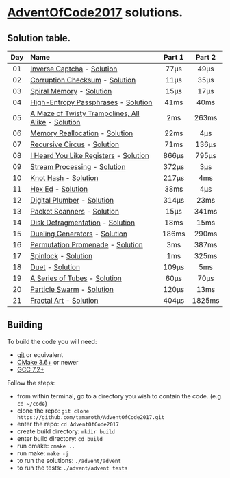 # [AdventOfCode2017](http://adventofcode.com/2017/) solutions.

## Solution table.

| Day | Name                                                                    | Part 1    | Part 2    |
|:---:|:------------------------------------------------------------------------|:---------:|:---------:|
| 01  | [Inverse Captcha][day01] - [Solution][day01sol]                         |      77µs |      49µs |
| 02  | [Corruption Checksum][day02] - [Solution][day02sol]                     |      11µs |      35µs |
| 03  | [Spiral Memory][day03] - [Solution][day03sol]                           |      15µs |      17µs |
| 04  | [High-Entropy Passphrases][day04] - [Solution][day04sol]                |      41ms |      40ms |
| 05  | [A Maze of Twisty Trampolines, All Alike][day05] - [Solution][day05sol] |       2ms |     263ms |
| 06  | [Memory Reallocation][day06] - [Solution][day06sol]                     |      22ms |       4µs |
| 07  | [Recursive Circus][day07] - [Solution][day07sol]                        |      71ms |     136µs |
| 08  | [I Heard You Like Registers][day08] - [Solution][day08sol]              |     866µs |     795µs |
| 09  | [Stream Processing][day09] - [Solution][day09sol]                       |     372µs |       3µs |
| 10  | [Knot Hash][day10] - [Solution][day10sol]                               |     217µs |       4ms |
| 11  | [Hex Ed][day11] - [Solution][day11sol]                                  |      38ms |       4µs |
| 12  | [Digital Plumber][day12] - [Solution][day12sol]                         |     314µs |      23ms |
| 13  | [Packet Scanners][day13] - [Solution][day13sol]                         |      15µs |     341ms |
| 14  | [Disk Defragmentation][day14] - [Solution][day14sol]                    |      18ms |      15ms |
| 15  | [Dueling Generators][day15] - [Solution][day15sol]                      |     186ms |     290ms |
| 16  | [Permutation Promenade][day16] - [Solution][day16sol]                   |       3ms |     387ms |
| 17  | [Spinlock][day17] - [Solution][day17sol]                                |       1ms |     325ms |
| 18  | [Duet][day18] - [Solution][day18sol]                                    |     109µs |       5ms |
| 19  | [A Series of Tubes][day19] - [Solution][day19sol]                       |      60µs |      70µs |
| 20  | [Particle Swarm][day20] - [Solution][day20sol]                          |     120µs |      13ms |
| 21  | [Fractal Art][day21] - [Solution][day21sol]                             |     404µs |    1825ms |

[day01]: https://adventofcode.com/2017/day/1
[day01sol]: ./advent/days/01/inverse_captcha.cc
[day02]: https://adventofcode.com/2017/day/2
[day02sol]: ./advent/days/02/corruption_checksum.cc
[day03]: http://adventofcode.com/2017/day/3
[day03sol]: ./advent/days/03/spiral_memory.cc
[day04]: http://adventofcode.com/2017/day/4
[day04sol]: ./advent/days/03/high_entropy_passphrases.cc
[day05]: http://adventofcode.com/2017/day/5
[day05sol]: ./advent/days/05/maze.cc
[day06]: http://adventofcode.com/2017/day/6
[day06sol]: ./advent/days/05/memory_reallocation.cc
[day07]: http://adventofcode.com/2017/day/7
[day07sol]: ./advent/days/07/recursive_circus.cc
[day08]: http://adventofcode.com/2017/day/8
[day08sol]: ./advent/days/08/registers.cc
[day09]: http://adventofcode.com/2017/day/9
[day09sol]: ./advent/days/09/stream_processing.cc
[day10]: http://adventofcode.com/2017/day/10
[day10sol]: ./advent/days/10/knot_hash.cc
[day11]: http://adventofcode.com/2017/day/11
[day11sol]: ./advent/days/11/hex_ed.cc
[day12]: http://adventofcode.com/2017/day/12
[day12sol]: ./advent/days/12/digital_plumber.cc
[day13]: http://adventofcode.com/2017/day/13
[day13sol]: ./advent/days/13/packet_scanners.cc
[day14]: http://adventofcode.com/2017/day/14
[day14sol]: ./advent/days/14/disk_defragmentation.cc
[day15]: http://adventofcode.com/2017/day/15
[day15sol]: ./advent/days/15/dueling_generators.cc
[day16]: http://adventofcode.com/2017/day/16
[day16sol]: ./advent/days/16/permutation_promenade.cc
[day17]: http://adventofcode.com/2017/day/17
[day17sol]: ./advent/days/17/spinlock.cc
[day18]: http://adventofcode.com/2017/day/18
[day18sol]: ./advent/days/18/duet.cc
[day19]: http://adventofcode.com/2017/day/19
[day19sol]: ./advent/days/19/tubes.cc
[day20]: http://adventofcode.com/2017/day/20
[day20sol]: ./advent/days/20/particle_swarm.cc
[day21]: http://adventofcode.com/2017/day/21
[day21sol]: ./advent/days/21/fractal_art.cc


## Building
To build the code you will need:
 * [git](https://git-scm.com) or equivalent
 * [CMake 3.6+](https://cmake.org) or newer
 * [GCC 7.2+](https://gcc.gnu.org/gcc-7/)

Follow the steps:
 * from within terminal, go to a directory you wish to contain the code. (e.g. `cd ~/code`)
 * clone the repo: `git clone https://github.com/tamaroth/AdventOfCode2017.git`
 * enter the repo: `cd AdventOfCode2017`
 * create build directory: `mkdir build`
 * enter build directory: `cd build`
 * run cmake: `cmake ..`
 * run make: `make -j`
 * to run the solutions: `./advent/advent`
 * to run the tests: `./advent/advent tests`
